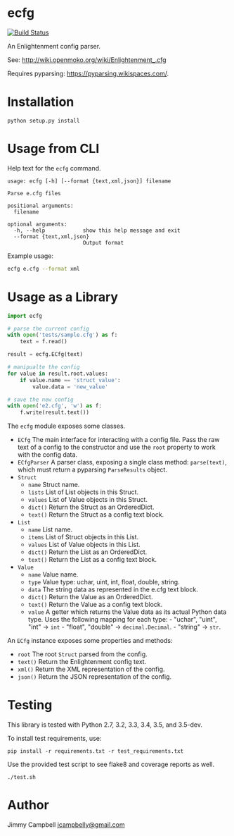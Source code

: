 # ecfg

[![Build Status](https://travis-ci.org/jcampbelly/ecfg.svg)](https://travis-ci.org/jcampbelly/ecfg)

An Enlightenment config parser.

See: http://wiki.openmoko.org/wiki/Enlightenment_.cfg

Requires pyparsing: https://pyparsing.wikispaces.com/.

# Installation

```
python setup.py install
```

# Usage from CLI

Help text for the `ecfg` command.

```
usage: ecfg [-h] [--format {text,xml,json}] filename

Parse e.cfg files

positional arguments:
  filename

optional arguments:
  -h, --help            show this help message and exit
  --format {text,xml,json}
                        Output format
```

Example usage:

```bash
ecfg e.cfg --format xml
```

# Usage as a Library

```python
import ecfg

# parse the current config
with open('tests/sample.cfg') as f:
    text = f.read()

result = ecfg.ECfg(text)

# manipualte the config
for value in result.root.values:
    if value.name == 'struct_value':
        value.data = 'new_value'

# save the new config
with open('e2.cfg', 'w') as f:
    f.write(result.text())
```

The `ecfg` module exposes some classes.

- `ECfg` The main interface for interacting with a config file. Pass the
  raw text of a config to the constructor and use the `root` property to work
  with the config data.
- `ECfgParser` A parser class, exposing a single class method: `parse(text)`,
  which must return a pyparsing `ParseResults` object.
- `Struct`
    - `name` Struct name.
    - `lists` List of List objects in this Struct.
    - `values` List of Value objects in this Struct.
    - `dict()` Return the Struct as an OrderedDict.
    - `text()` Return the Struct as a config text block.
- `List`
    - `name` List name.
    - `items` List of Struct objects in this List.
    - `values` List of Value objects in this List.
    - `dict()` Return the List as an OrderedDict.
    - `text()` Return the List as a config text block.
- `Value`
    - `name` Value name.
    - `type` Value type: uchar, uint, int, float, double, string.
    - `data` The string data as represented in the e.cfg text block.
    - `dict()` Return the Value as an OrderedDict.
    - `text()` Return the Value as a config text block.
    - `value` A getter which returns the Value data as its actual Python data
      type. Uses the following mapping for each type:
          - "uchar", "uint", "int" -> ``int``
          - "float", "double" -> ``decimal.Decimal``.
          - "string" -> ``str``.

An `ECfg` instance exposes some properties and methods:

- `root` The root `Struct` parsed from the config.
- `text()` Return the Enlightenment config text.
- `xml()` Return the XML representation of the config.
- `json()` Return the JSON representation of the config.

# Testing

This library is tested with Python 2.7, 3.2, 3.3, 3.4, 3.5, and 3.5-dev.

To install test requirements, use:

```
pip install -r requirements.txt -r test_requirements.txt
```

Use the provided test script to see flake8 and coverage reports as well.

```
./test.sh
```

# Author

Jimmy Campbell <jcampbelly@gmail.com>
